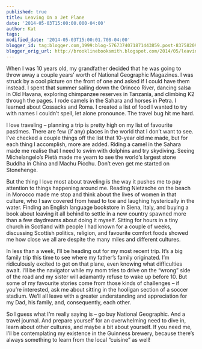 ```yaml
---
published: true
title: Leaving On a Jet Plane
date: '2014-05-03T15:00:00.000-04:00'
author: Kat
tags:
modified_date: '2014-05-03T15:00:01.708-04:00'
blogger_id: tag:blogger.com,1999:blog-5767374071871443859.post-8375820992578777260
blogger_orig_url: http://brooklinebooksmith.blogspot.com/2014/05/leaving-on-jet-plane.html
---
```

When I was 10 years old, my grandfather decided that he was going to throw away a couple years’ worth of National Geographic Magazines. I was struck by a cool picture on the front of one and asked if I could have them instead. I spent that summer sailing down the Orinoco River, dancing salsa in Old Havana, exploring chimpanzee reserves in Tanzania, and climbing K2 through the pages. I rode camels in the Sahara and horses in Petra. I learned about Cossacks and Roma. I created a list of food I wanted to try with names I couldn’t spell, let alone pronounce. The travel bug hit me hard.

I love traveling – planning a trip is pretty high on my list of favourite pastimes. There are few (if any) places in the world that I don’t want to see. I’ve checked a couple things off the list that 10-year old me made, but for each thing I accomplish, more are added. Riding a camel in the Sahara made me realise that I need to swim with dolphins and try skydiving. Seeing Michelangelo’s Pietà made me yearn to see the world’s largest stone Buddha in China and Machu Picchu. Don’t even get me started on Stonehenge.

But the thing I love most about traveling is the way it pushes me to pay attention to things happening around me. Reading Nietzsche on the beach in Morocco made me stop and think about the lives of women in that culture, who I saw covered from head to toe and laughing hysterically in the water. Finding an English language bookstore in Siena, Italy, and buying a book about leaving it all behind to settle in a new country spawned more than a few daydreams about doing it myself. Sitting for hours in a tiny church in Scotland with people I had known for a couple of weeks, discussing Scottish politics, religion, and favourite comfort foods showed me how close we all are despite the many miles and different cultures.

In less than a week, I’ll be heading out for my most recent trip. It’s a big family trip this time to see where my father’s family originated. I’m ridiculously excited to get on that plane, even knowing what difficulties await. I’ll be the navigator while my mom tries to drive on the “wrong” side of the road and my sister will adamantly refuse to wake up before 10\. But some of my favourite stories come from those kinds of challenges – if you’re interested, ask me about sitting in the hooligan section of a soccer stadium. We’ll all leave with a greater understanding and appreciation for my Dad, his family, and, consequently, each other.

So I guess what I’m really saying is – go buy National Geographic. And a travel journal. And prepare yourself for an overwhelming need to dive in, learn about other cultures, and maybe a bit about yourself. If you need me, I’ll be contemplating my existence in the Guinness brewery, because there’s always something to learn from the local “cuisine” as well!

